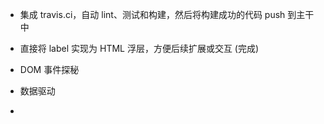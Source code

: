 - 集成 travis.ci，自动 lint、测试和构建，然后将构建成功的代码 push 到主干中
- 直接将 label 实现为 HTML 浮层，方便后续扩展或交互 (完成)
- DOM 事件探秘

- 数据驱动
- 